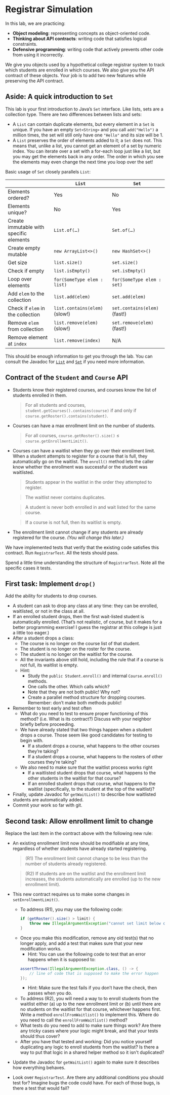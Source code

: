 # Registrar Simulation

In this lab, we are practicing:

- **Object modeling**: representing concepts as object-oriented code.
- **Thinking about API contracts**: writing code that satisfies logical constraints.
- **Defensive programming**: writing code that actively prevents other code from using it incorrectly.

We give you objects used by a hypothetical college registrar system to track which students are enrolled in which courses. We also give you the API contract of these objects. Your job is to add two new features while preserving the API contract.


## Aside: A quick introduction to `Set`

This lab is your first introduction to Java’s `Set` interface. Like lists, sets are a collection type. There are two differences between lists and sets:

- A `List` can contain duplicate elements, but every element in a `Set` is unique. If you have an empty `Set<String>` and you call `add("Hello")` a million times, the set will still only have one `"Hello"` and its size will be 1.
- A `List` preserves the order of elements added to it; a `Set` does not. This means that, unlike a list, you cannot get an element of a set by numeric index. You can iterate over a set with a for-each loop just like a list, but you may get the elements back in any order. The order in which you see the elements may even change the next time you loop over the set!

Basic usage of `Set` closely parallels `List`:

|                                         | `List`                        | `Set`                        |
|-----------------------------------------|-------------------------------|------------------------------|
| Elements ordered?                       | Yes                           | No                           |
| Elements unique?                        | No                            | Yes                          |
| Create immutable with specific elements | `List.of(…)`                  | `Set.of(…)`                  |
| Create empty mutable                    | `new ArrayList<>()`           | `new HashSet<>()`            |
| Get size                                | `list.size()`                 | `set.size()`                 |
| Check if empty                          | `list.isEmpty()`              | `set.isEmpty()`              |
| Loop over elements                      | `for(SomeType elem : list)`   | `for(SomeType elem : set)`   |
| Add `elem` to the collection            | `list.add(elem)`              | `set.add(elem)`              |
| Check if `elem` in the collection       | `list.contains(elem)` (slow!) | `set.contains(elem)` (fast!) |
| Remove `elem` from collection           | `list.remove(elem)` (slow!)   | `set.remove(elem)` (fast!)   |
| Remove element at `index`               | `list.remove(index)`          | N/A                          |

This should be enough information to get you through the lab. You can consult the Javadoc for [`List`](https://docs.oracle.com/en/java/javase/12/docs/api/java.base/java/util/List.html) and [`Set`](https://docs.oracle.com/en/java/javase/12/docs/api/java.base/java/util/Set.html) if you need more information.


## Contract of the `Student` and `Course` API

- Students know their registered courses, and courses know the list of students enrolled in them.
    > For all students and courses, `student.getCourses().contains(course)` if and only if `course.getRoster().contains(student)`.

- Courses can have a max enrollment limit on the number of students. 
    > For all courses, `course.getRoster().size()` ≤ `course.getEnrollmentLimit()`.

- Courses can have a waitlist when they go over their enrollment limit. When a student attempts to register for a course that is full, they automatically go on the waitlist. The `enroll()` method lets the caller know whether the enrollment was successful or the student was waitlisted.
    > Students appear in the waitlist in the order they attempted to register.
    
    > The waitlist never contains duplicates.
    
    > A student is never both enrolled in and wait listed for the same course.
    
    > If a course is not full, then its waitlist is empty.

- The enrollment limit cannot change if any students are already registered for the course. _(You will change this later.)_

We have implemented tests that verify that the existing code satisfies this contract. Run `RegistrarTest`. All the tests should pass.

Spend a little time understanding the structure of `RegistrarTest`. Note all the specific cases it tests.


## First task: Implement `drop()`

Add the ability for students to drop courses.

- A student can ask to drop any class at any time: they can be enrolled, waitlisted, or not in the class at all.
- If an enrolled student drops, then the first wait-listed student is automatically enrolled. (That’s not realistic, of course, but it makes for a better programming exercise! I guess the registrar at this college is just a little too eager.)
- After a student drops a class:
    - The course is no longer on the course list of that student.
    - The student is no longer on the roster for the course.
    - The student is no longer on the waitlist for the course.
    - All the invariants above still hold, including the rule that if a course is not full, its waitlist is empty.
    - Hint:
        - Study the `public Student.enroll()` and internal `Course.enroll()` methods.
        - One calls the other. Which calls which?
        - Note that they are not both public! Why not? 
        - Create a parallel method structure for dropping courses. Remember: don’t make both methods public!
- Remember to test early and test often
    - What do you need to test to ensure proper functioning of this method? (i.e. What is its contract?) Discuss with your neighbor briefly before proceeding.
    - We have already stated that two things happen when a student drops a course. Those seem like good candidates for testing to begin with.
        - If a student drops a course, what happens to the other courses they’re taking? 
        - If a student drops a course, what happens to the rosters of other courses they’re taking?
    - We also need to make sure that the waitlist process works right
        - If a waitlisted student drops that course, what happens to the other students in the waitlist for that course?
        - If an enrolled student drops that course, what happens to the waitlist (specifically, to the student at the top of the waitlist)?
- Finally, update Javadoc for `getWaitList()` to describe how waitlisted students are automatically added.
- Commit your work so far with git.


## Second task: Allow enrollment limit to change

Replace the last item in the contract above with the following new rule:

- An existing enrollment limit now should be modifiable at any time, regardless of whether students have already started registering.
    > (R1) The enrollment limit cannot change to be less than the number of students already registered.
    
    > (R2) If students are on the waitlist and the enrollment limit increases, the students automatically are enrolled (up to the new enrollment limit).
    
- This new contract requires us to make some changes in `setEnrollmentLimit()`.
    - To address (R1), you may use the following code:
        ```java
        if (getRoster().size() > limit) {
            throw new IllegalArgumentException("cannot set limit below class size");
        }
        ```
    - Once you make this modification, remove any old test(s) that no longer apply, and add a test that makes sure that your new modification works.
        - Hint: You can use the following code to test that an error happens when it is supposed to:
        ```java
        assertThrows(IllegalArgumentException.class, () -> {
            // line of code that is supposed to make the error happen
        });
        ```
        - Hint: Make sure the test fails if you don’t have the check, then passes when you do.
    - To address (R2), you will need a way to to enroll students from the waitlist either (a) up to the new enrollment limit or (b) until there are no students on the waitlist for that course, whichever happens first. Write a method `enrollFromWaitlist()` to implement this. Where do you need to call the `enrollFromWaitlist()` method?
    - What tests do you need to add to make sure things work? Are there any tricky cases where your logic might break, and that your tests should thus cover?
    - After you have that tested and working: Did you notice yourself duplicating any logic to enroll students from the waitlist? Is there a way to put that logic in a shared helper method so it isn't duplicated?

- Update the Javadoc for `getWaitList()` again to make sure it describes how everything behaves.
- Look over `RegistrarTest`. Are there any additional conditions you should test for? Imagine bugs the code could have. For each of those bugs, is there a test that would fail?
